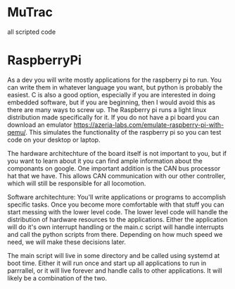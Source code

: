 # MuTrac
all scripted code

# RaspberryPi

As a dev you will write mostly applications for the raspberry pi to run. You can write them in whatever language you want, but python is probably the easiest. C is also a good option, especially if you are interested in doing embedded software, but if you are beginning, then I would avoid this as there are many ways to screw up. The Raspberry pi runs a light linux distribution made specifically for it. If you do not have a pi board you can download an emulator https://azeria-labs.com/emulate-raspberry-pi-with-qemu/. This simulates the functionality of the raspberry pi so you can test code on your desktop or laptop.

The hardware architechture of the board itself is not important to you, but if you want to learn about it you can find ample information about the componants on google. One important addition is the CAN bus processor hat that we have. This allows CAN communication with our other controller, which will still be responsible for all locomotion.

Software architechture: You'll write applications or programs to accomplish specific tasks. Once you become more comfortable with that stuff you can start messing with the lower level code. The lower level code will handle the distribution of hardware resources to the applications. Either the application will do it's own interrupt handling or the main.c script will handle interrupts and call the python scripts from there. Depending on how much speed we need, we will make these decisions later.

The main script will live in some directory and be called using systemd at boot time. Either it will run once and start up all applications to run in parrrallel, or it will live forever and handle calls to other applications. It will likely be a combination of the two.

